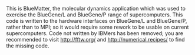 This is BlueMatter, the molecular dynamics application which was used to
exercise the BlueGene/L and BlueGene/P range of supercomputers. 
This code is written to the hardware interfaces on BlueGene/L and BlueGene/P, 
rather than to MPI; so it would require some rework to be usable on current 
supercomputers. 
Code not written by IBMers has been removed; you are recommended to visit 
http://fftw.org/ and http://numerical.recipes/ to find the missing code. 
